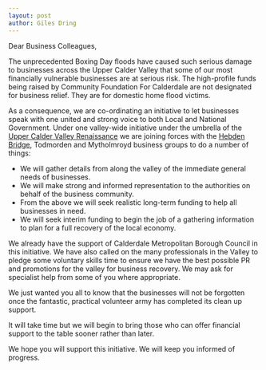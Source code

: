 ```yaml
---
layout: post
author: Giles Dring
---
```


Dear Business Colleagues,

The unprecedented Boxing Day floods have caused such serious damage to businesses across the Upper Calder Valley that some of our most financially vulnerable businesses are at serious risk. The high-profile funds being raised by Community Foundation For Calderdale are not designated for business relief. They are for domestic home flood victims.

As a consequence, we are co-ordinating an initiative to let businesses speak
with one united and strong voice to both Local and National Government.  Under
one valley-wide initiative under the umbrella of the
[Upper Calder Valley Renaissance](http://ucvr.org.uk) we are joining forces
with the [Hebden Bridge](https://www.facebook.com/hebdenbridgebusinessforum/),
Todmorden and Mytholmroyd business groups to do a number of things:

* We will gather details from along the valley of the immediate general needs
  of businesses.
* We will make strong and informed representation to the authorities on behalf
  of the business community.
* From the above we will seek realistic long-term funding to help all
  businesses in need.
* We will seek interim funding to begin the job of a gathering information to
  plan for a full recovery of the local economy.

We already have the support of Calderdale Metropolitan Borough Council in this initiative. We have also called on the many professionals in the Valley to pledge some voluntary skills time to ensure we have the best possible PR and promotions for the valley for business recovery. We may ask for specialist help from some of you where appropriate.

We just wanted you all to know that the businesses will not be forgotten once the fantastic, practical volunteer army has completed its clean up support.

It will take time but we will begin to bring those who can offer financial support to the table sooner rather than later.

We hope you will support this initiative. We will keep you informed of progress.
